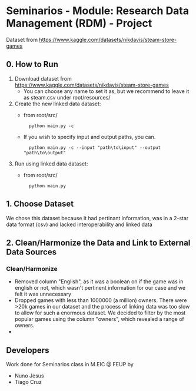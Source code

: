 # Seminarios - Module: Research Data Management (RDM) - Project

Dataset from https://www.kaggle.com/datasets/nikdavis/steam-store-games

## 0. How to Run

1. Download dataset from https://www.kaggle.com/datasets/nikdavis/steam-store-games 
    - You can choose any name to set it as, but we recommend to leave it as steam.csv under root/resources/
2. Create the new linked data dataset: 
    - from root/src/ 
    
            python main.py -c

    - If you wish to specify input and output paths, you can.
    
            python main.py -c --input "path\to\input" --output "path\to\output"
3. Run using linked data dataset:
    - from root/src/ 
    
            python main.py

## 1. Choose Dataset

We chose this dataset because it had pertinant information, was in a 2-star data format (csv) and lacked interoperability and linked data

## 2. Clean/Harmonize the Data and Link to External Data Sources

### Clean/Harmonize

- Removed column "English", as it was a boolean on if the game was in english or not, which wasn't pertinent information for our case and we felt it was unnecessary
- Dropped games with less than 1000000 (a million) owners. There were >20k games in our dataset and the process of linking data was too slow to allow for such a enormous dataset. We decided to filter by the most popular games using the column "owners", which revealed a range of owners.
- 

## Developers

Work done for Seminarios class in M.EIC @ FEUP by

- Nuno Jesus
- Tiago Cruz